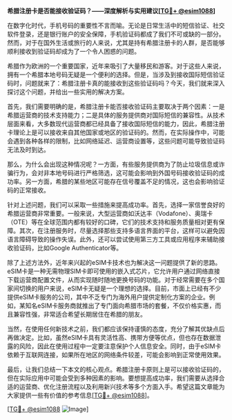 **希腊注册卡是否能接收验证码？——深度解析与实用建议[[TG💪+ @esim1088](https://t.me/s/esim1088)]**

在数字化时代，手机号码的重要性不言而喻。无论是日常生活中的短信验证、社交软件登录，还是银行账户的安全保障，手机验证码都成了我们不可或缺的一部分。然而，对于在国外生活或旅行的人来说，尤其是持有希腊注册卡的人群，是否能够顺利接收到验证码却成为了一个令人困惑的问题。

希腊作为欧洲的一个重要国家，近年来吸引了大量移民和游客。对于这些人来说，拥有一个希腊本地号码无疑是一个便利的选择。但是，当涉及到接收国际短信验证码时，问题就来了：希腊注册卡真的能接收到这些验证码吗？今天，我们就来深入探讨这个问题，并给出一些实用的解决方案。

首先，我们需要明确的是，希腊注册卡能否接收验证码主要取决于两个因素：一是希腊运营商的技术支持能力；二是具体的服务提供商对国际短信的兼容性。从技术层面来看，大多数现代运营商都已经具备了接收国际短信的能力，因此，希腊注册卡理论上是可以接收来自其他国家或地区的验证码的。然而，在实际操作中，可能会遇到各种各样的限制，比如网络延迟、运营商设置等，这些问题可能导致验证码无法及时到达。

那么，为什么会出现这种情况呢？一方面，有些服务提供商为了防止垃圾信息或诈骗行为，会对非本地号码进行严格筛选，这可能会影响到外国号码接收验证码的成功率。另一方面，希腊的某些地区可能存在信号覆盖不足的情况，这也会影响验证码的正常接收。

针对上述问题，我们可以采取一些措施来提高成功率。首先，选择一家信誉良好的希腊运营商非常重要。一般来说，大型运营商如沃达丰（Vodafone）、奥瑞卡（OTE）等在全球范围内都有较好的口碑，它们的技术支持和服务质量相对更有保障。其次，在注册服务时，尽量选择那些支持多语言界面的平台，这样可以避免因语言障碍导致的操作失误。此外，还可以尝试使用第三方工具或应用程序来辅助接收验证码，比如Google Authenticator等。

除了上述方法外，近年来兴起的eSIM卡技术也为解决这一问题提供了新的思路。eSIM卡是一种无需物理SIM卡即可使用的嵌入式芯片，它允许用户通过网络直接下载运营商配置文件，从而实现随时随地更换号码的功能。对于经常需要在多个国家间切换的用户来说，eSIM卡无疑是一个理想的选择。目前，市面上已经有不少提供eSIM卡服务的公司，其中不乏专门为海外用户提供定制化方案的企业。例如，某知名eSIM卡服务商就推出了专门面向希腊市场的套餐，不仅价格实惠，而且兼容性强，非常适合希望长期居住在希腊的朋友。

当然，在使用任何新技术之前，我们都应该保持谨慎的态度，充分了解其优缺点后再做决定。比如，虽然eSIM卡具有灵活性高、携带方便等优点，但也存在数据泄露的风险，因此在使用过程中一定要注意保护个人信息安全。同时，由于eSIM卡依赖于互联网连接，如果所在地区的网络条件较差，可能会影响到正常使用效果。

最后，让我们总结一下本文的核心观点。希腊注册卡原则上是可以接收验证码的，但在实际应用中可能会受到多种因素的影响。要想提高成功率，我们需要从选择合适的运营商、优化注册流程以及利用新兴技术等多个方面入手。希望这篇文章能为大家提供一些有价值的参考信息[[TG💪+ @esim1088](https://t.me/s/esim1088)]。

[[TG💪+ @esim1088](https://t.me/s/esim1088) ![Image](https://i.postimg.cc/4NQfJmqS/Snipaste-2025-05-13-00-14-12.png)]